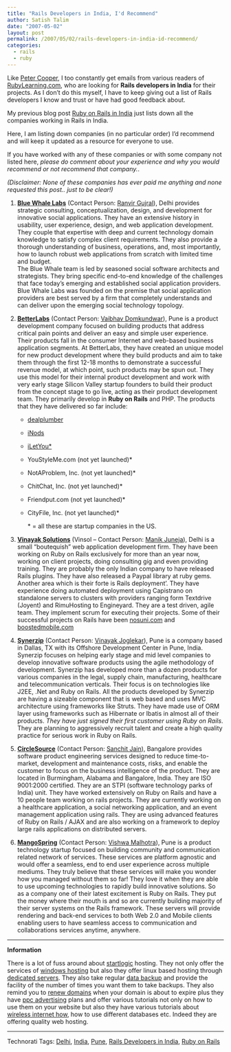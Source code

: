 ```yaml
---
title: "Rails Developers in India, I'd Recommend"
author: Satish Talim
date: "2007-05-02"
layout: post
permalink: /2007/05/02/rails-developers-in-india-id-recommend/
categories:
  - rails
  - ruby
---
```

Like [Peter
Cooper](http://www.rubyinside.com/rails-developers-id-recommend-for-your-projects-467.html),
I too constantly get emails from various readers of
[RubyLearning.com](http://rubylearning.com/), who are looking for
**Rails developers in India** for their projects. As I don’t do this
myself, I have to keep giving out a list of Rails developers I know and
trust or have had good feedback about.

My previous blog post [Ruby on Rails in
India](http://rubylearning.com/blog/2007/04/24/ruby-on-rails-in-india/)
just lists down all the companies working in Rails in India.

Here, I am listing down companies (in no particular order) I’d recommend
and will keep it updated as a resource for everyone to use.

If you have worked with any of these companies or with some company not
listed here, *please do comment about your experience and why you would
recommend or not recommend that company.*.

*(Disclaimer: None of these companies has ever paid me anything and none
requested this post.. just to be clear!)*

1.  **[Blue Whale Labs](http://www.bluewhalelabs.com/)** (Contact
    Person: [Ranvir Gujral](mailto:ranvir@bluewhalelabs.com)), Delhi
    provides strategic consulting, conceptualization, design, and
    development for innovative social applications. They have an
    extensive history in usability, user experience, design, and web
    application development. They couple that expertise with deep and
    current technology domain knowledge to satisfy complex client
    requirements. They also provide a thorough understanding of
    business, operations, and, most importantly, how to launch robust
    web applications from scratch with limited time and budget.\
    The Blue Whale team is led by seasoned social software architects
    and strategists. They bring specific end-to-end knowledge of the
    challenges that face today’s emerging and established social
    application providers. Blue Whale Labs was founded on the premise
    that social application providers are best served by a firm that
    completely understands and can deliver upon the emerging social
    technology topology.
2.  **[BetterLabs](http://www.betterlabs.net/)** (Contact Person:
    [Vaibhav Domkundwar](mailto:vaibhav.domkundwar@betterlabs.net)),
    Pune is a product development company focused on building products
    that address critical pain points and deliver an easy and simple
    user experience. Their products fall in the consumer Internet and
    web-based business application segments. At BetterLabs, they have
    created an unique model for new product development where they build
    products and aim to take them through the first 12-18 months to
    demonstrate a successful revenue model, at which point, such
    products may be spun out. They use this model for their internal
    product development and work with very early stage Silicon Valley
    startup founders to build their product from the concept stage to go
    live, acting as their product development team. They primarily
    develop in **Ruby on Rails** and PHP. The products that they have
    delivered so far include:
    -   [dealplumber](http://www.dealplumber.com/)
    -   [iNods](http://www.inods.com/)
    -   [iLetYou\*](http://www.iletyou.com/)
    -   YouStyleMe.com (not yet launched)\*
    -   NotAProblem, Inc. (not yet launched)\*
    -   ChitChat, Inc. (not yet launched)\*
    -   Friendput.com (not yet launched)\*
    -   CityFile, Inc. (not yet launched)\*

        \* = all these are startup companies in the US.

3.  **[Vinayak Solutions](http://vinsol.com/)** (Vinsol – Contact
    Person: [Manik Juneja](mailto:mjuneja@gmail.com)), Delhi is a small
    “boutequish” web application development firm. They have been
    working on Ruby on Rails exclusively for more than an year now,
    working on client projects, doing consulting gig and even providing
    training. They are probably the only Indian company to have released
    Rails plugins. They have also released a Paypal library at ruby
    gems. Another area which is their forte is Rails deployment’. They
    have experience doing automated deployment using Capistrano on
    standalone servers to clusters with providers ranging form Textdrive
    (Joyent) and RimuHosting to Engineyard. They are a test driven,
    agile team. They implement scrum for executing their projects. Some
    of their successful projects on Rails have been
    [nosuni.com](http://nosuni.com/es/account/login) and
    [boostedmobile.com](http://boostedmobile.com/)
4.  **[Synerzip](http://synerzip.com/)** (Contact Person: [Vinayak
    Joglekar](mailto:vinayak@synerzip.com)), Pune is a company based in
    Dallas, TX with its Offshore Development Center in Pune, India.
    Synerzip focuses on helping early stage and mid level companies to
    develop innovative software products using the agile methodology of
    development. Synerzip has developed more than a dozen products for
    various companies in the legal, supply chain, manufacturing,
    healthcare and telecommunication verticals. Their focus is on
    technologies like J2EE, .Net and Ruby on Rails. All the products
    developed by Synerzip are having a sizeable component that is web
    based and uses MVC architecture using frameworks like Struts. They
    have made use of ORM layer using frameworks such as Hibernate or
    Ibatis in almost all of their products. *They have just signed their
    first customer using Ruby on Rails*. They are planning to
    aggressively recruit talent and create a high quality practice for
    serious work in Ruby on Rails.
5.  **[CircleSource](http://www.circlesource.com/home.htm)** (Contact
    Person: [Sanchit Jain](mailto:sanchit.jain@circlesource.com)),
    Bangalore provides software product engineering services designed to
    reduce time-to-market, development and maintenance costs, risks, and
    enable the customer to focus on the business intelligence of the
    product. They are located in Burmingham, Alabama and Bangalore,
    India. They are ISO 9001:2000 certified. They are an STPI (software
    technology parks of India) unit. They have worked extensively on
    Ruby on Rails and have a 10 people team working on rails projects.
    They are currently working on a healthcare application, a social
    networking application, and an event management application using
    rails. They are using advanced features of Ruby on Rails / AJAX and
    are also working on a framework to deploy large rails applications
    on distributed servers.
6.  **[MangoSpring](http://mangospring.com/)** (Contact Person: [Vishwa
    Malhotra](mailto:vishwam@mangospring.com)), Pune is a product
    technology startup focused on building community and communication
    related network of services. These services are platform agnostic
    and would offer a seamless, end to end user experience across
    multiple mediums. They truly believe that these services will make
    you wonder how you managed without them so far! They love it when
    they are able to use upcoming technologies to rapidly build
    innovative solutions. So as a company one of their latest excitement
    is Ruby on Rails. They put the money where their mouth is and so are
    currently building majority of their server systems on the Rails
    framework. These servers will provide rendering and back-end
    services to both Web 2.0 and Mobile clients enabling users to have
    seamless access to communication and collaborations services
    anytime, anywhere.

* * * * *

**Information**

There is a lot of fuss around about
[startlogic](http://www.sharphosts.com/rev/startlogic.htm) hosting. They
not only offer the services of [windows
hosting](http://www.hostcue.com/category/windows_hosting/) but also they
offer linux based hosting through [dedicated
servers](http://www.gohostingweb.com). They also take regular [data
backup](http://www.wizardofos.com) and provide the facility of the
number of times you want them to take backups. They also remind you to
[renew
domains](http://www.dotnaming.com/Domain-General-Info/Renew-Domain.html)
when your domain is about to expire plus they have [ppc
advertising](http://www.theaffiliatereport.net) plans and offer various
tutorials not only on how to use them on your website but also they have
various tutorials about [wireless internet
how](http://www.barrierwireless.com), how to use different databases
etc. Indeed they are offering quality web hosting.

* * * * *

Technorati Tags: [Delhi](http://technorati.com/tag/Delhi),
[India](http://technorati.com/tag/India),
[Pune](http://technorati.com/tag/Pune), [Rails Developers in
India](http://technorati.com/tag/Rails+Developers+in+India), [Ruby on
Rails](http://technorati.com/tag/Ruby+on+Rails)
